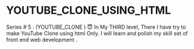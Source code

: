 # YOUTUBE_CLONE_USING_HTML
Series # 5 : (YOUTUBE_CLONE ) 😇  In My THIRD level, There I have try to make YouTube Clone using html Only. I will learn and polish my skill set of front end web development . 

